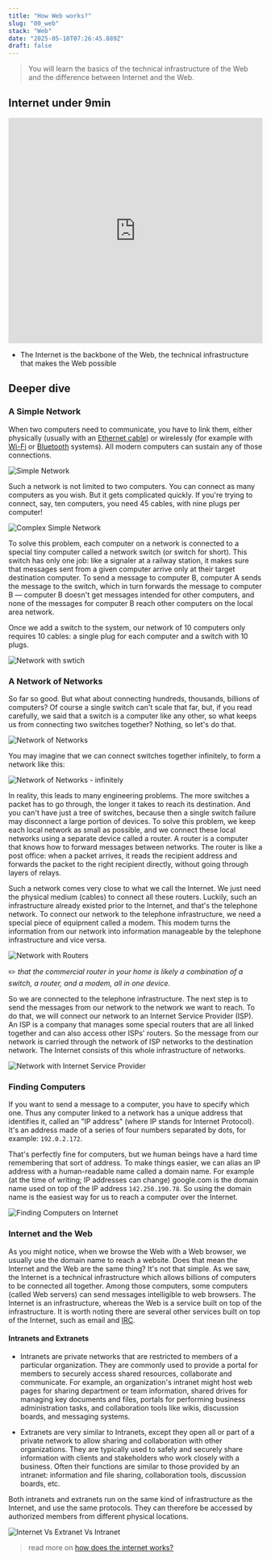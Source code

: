 ```yaml
---
title: "How Web works?"
slug: "00_web"
stack: "Web"
date: "2025-05-10T07:26:45.889Z"
draft: false
---
```


> You will learn the basics of the technical infrastructure of the Web and the difference between Internet and the Web.

## Internet under 9min

<iframe width="100%" height="447" src="https://www.youtube.com/embed/x3c1ih2NJEg?si=9zj_Sk9zLxTQlt_y" title="YouTube video player" frameborder="0" allow="accelerometer; autoplay; clipboard-write; encrypted-media; gyroscope; picture-in-picture; web-share" referrerpolicy="strict-origin-when-cross-origin" allowfullscreen></iframe>

- The Internet is the backbone of the Web, the technical infrastructure that makes the Web possible

## Deeper dive

### A Simple Network

When two computers need to communicate, you have to link them, either physically (usually with an [Ethernet cable](https://en.wikipedia.org/wiki/Ethernet_crossover_cable)) or wirelessly (for example with [Wi-Fi](https://en.wikipedia.org/wiki/Wi-Fi) or [Bluetooth](https://en.wikipedia.org/wiki/Bluetooth) systems). All modern computers can sustain any of those connections.

![Simple Network](../../src/images/00_web/w-1.png)

Such a network is not limited to two computers. You can connect as many computers as you wish. But it gets complicated quickly. If you're trying to connect, say, ten computers, you need 45 cables, with nine plugs per computer!

![Complex Simple Network](../../src/images/00_web/w-2.png)

To solve this problem, each computer on a network is connected to a special tiny computer called a network switch (or switch for short). This switch has only one job: like a signaler at a railway station, it makes sure that messages sent from a given computer arrive only at their target destination computer. To send a message to computer B, computer A sends the message to the switch, which in turn forwards the message to computer B — computer B doesn't get messages intended for other computers, and none of the messages for computer B reach other computers on the local area network.

Once we add a switch to the system, our network of 10 computers only requires 10 cables: a single plug for each computer and a switch with 10 plugs.

![Network with swtich](../../src/images/00_web/w-3.png)

### A Network of Networks

So far so good. But what about connecting hundreds, thousands, billions of computers? Of course a single switch can't scale that far, but, if you read carefully, we said that a switch is a computer like any other, so what keeps us from connecting two switches together? Nothing, so let's do that.

![Network of Networks](../../src/images/00_web/w-4.png)

You may imagine that we can connect switches together infinitely, to form a network like this:

![Network of Networks - infinitely](../../src/images/00_web/w-5.png)

In reality, this leads to many engineering problems. The more switches a packet has to go through, the longer it takes to reach its destination. And you can't have just a tree of switches, because then a single switch failure may disconnect a large portion of devices. To solve this problem, we keep each local network as small as possible, and we connect these local networks using a separate device called a router. A router is a computer that knows how to forward messages between networks. The router is like a post office: when a packet arrives, it reads the recipient address and forwards the packet to the right recipient directly, without going through layers of relays.

Such a network comes very close to what we call the Internet. We just need the physical medium (cables) to connect all these routers. Luckily, such an infrastructure already existed prior to the Internet, and that's the telephone network. To connect our network to the telephone infrastructure, we need a special piece of equipment called a modem. This modem turns the information from our network into information manageable by the telephone infrastructure and vice versa.

![Network with Routers](../../src/images/00_web/w-6.png)

✏️ _that the commercial router in your home is likely a combination of a switch, a router, and a modem, all in one device._

So we are connected to the telephone infrastructure. The next step is to send the messages from our network to the network we want to reach. To do that, we will connect our network to an Internet Service Provider (ISP). An ISP is a company that manages some special routers that are all linked together and can also access other ISPs' routers. So the message from our network is carried through the network of ISP networks to the destination network. The Internet consists of this whole infrastructure of networks.

![Network with Internet Service Provider](../../src/images/00_web/w-7.png)

### Finding Computers

If you want to send a message to a computer, you have to specify which one. Thus any computer linked to a network has a unique address that identifies it, called an "IP address" (where IP stands for Internet Protocol). It's an address made of a series of four numbers separated by dots, for example: `192.0.2.172`.

That's perfectly fine for computers, but we human beings have a hard time remembering that sort of address. To make things easier, we can alias an IP address with a human-readable name called a domain name. For example (at the time of writing; IP addresses can change) google.com is the domain name used on top of the IP address `142.250.190.78`. So using the domain name is the easiest way for us to reach a computer over the Internet.

![Finding Computers on Internet](../../src/images/00_web/w-8.png)

### Internet and the Web

As you might notice, when we browse the Web with a Web browser, we usually use the domain name to reach a website. Does that mean the Internet and the Web are the same thing? It's not that simple. As we saw, the Internet is a technical infrastructure which allows billions of computers to be connected all together. Among those computers, some computers (called Web servers) can send messages intelligible to web browsers. The Internet is an infrastructure, whereas the Web is a service built on top of the infrastructure. It is worth noting there are several other services built on top of the Internet, such as email and [IRC](https://developer.mozilla.org/en-US/docs/Glossary/IRC).

#### Intranets and Extranets

- Intranets are private networks that are restricted to members of a particular organization. They are commonly used to provide a portal for members to securely access shared resources, collaborate and communicate. For example, an organization's intranet might host web pages for sharing department or team information, shared drives for managing key documents and files, portals for performing business administration tasks, and collaboration tools like wikis, discussion boards, and messaging systems.

- Extranets are very similar to Intranets, except they open all or part of a private network to allow sharing and collaboration with other organizations. They are typically used to safely and securely share information with clients and stakeholders who work closely with a business. Often their functions are similar to those provided by an intranet: information and file sharing, collaboration tools, discussion boards, etc.

Both intranets and extranets run on the same kind of infrastructure as the Internet, and use the same protocols. They can therefore be accessed by authorized members from different physical locations.

![Internet Vs Extranet Vs Intranet](../../src/images/00_web/w-9.png)

> read more on [how does the internet works?](https://developer.mozilla.org/en-US/docs/Learn_web_development/Howto/Web_mechanics/How_does_the_Internet_work)